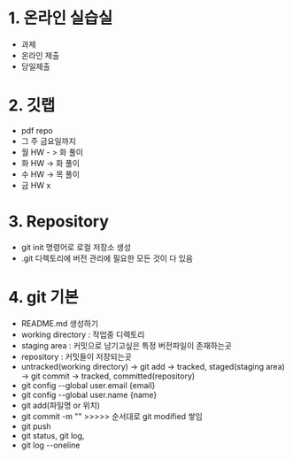 #  1. 온라인 실습실

- 과제
- 온라인 제출
- 당일제출





# 2. 깃랩

-  pdf repo
- 그 주 금요일까지
- 월 HW - > 화 풀이
- 화 HW -> 화 풀이
- 수 HW -> 목 풀이                                                          
- 금 HW x



# 3.  Repository

- git init 명령어로 로컬 저장소 생성
- .git 디렉토리에 버전 관리에 필요한 모든 것이 다 있음





# 4. git 기본

- README.md 생성하기
- working directory : 작업중 디렉토리
- staging area : 커밋으로 남기고싶은 특정 버전파일이 존재하는곳 
- repository : 커밋들이 저장되는곳
- untracked(working directory) -> git add -> tracked, staged(staging area) -> git commit -> tracked, committed(repository)
- git config --global user.email {email}
- git config --global user.name {name}
- git add(파일명 or 위치)
- git commit -m ""  >>>>> 순서대로 git modified 쌓임 
- git push 
- git status, git log, 
- git log --oneline
